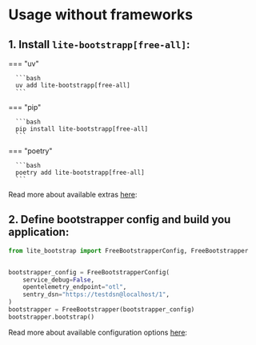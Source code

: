 # Usage without frameworks

## 1. Install `lite-bootstrapp[free-all]`:

=== "uv"
 
      ```bash
      uv add lite-bootstrapp[free-all]
      ```
 
=== "pip"

      ```bash
      pip install lite-bootstrapp[free-all]
      ```

=== "poetry"

      ```bash
      poetry add lite-bootstrapp[free-all]
      ```

Read more about available extras [here](../../../introduction/installation):

## 2. Define bootstrapper config and build you application:

```python
from lite_bootstrap import FreeBootstrapperConfig, FreeBootstrapper


bootstrapper_config = FreeBootstrapperConfig(
    service_debug=False,
    opentelemetry_endpoint="otl",
    sentry_dsn="https://testdsn@localhost/1",
)
bootstrapper = FreeBootstrapper(bootstrapper_config)
bootstrapper.bootstrap()
```

Read more about available configuration options [here](../../../introduction/configuration):
